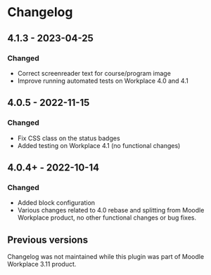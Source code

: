 # Changelog

## 4.1.3 - 2023-04-25
### Changed
- Correct screenreader text for course/program image
- Improve running automated tests on Workplace 4.0 and 4.1

## 4.0.5 - 2022-11-15
### Changed
- Fix CSS class on the status badges
- Added testing on Workplace 4.1 (no functional changes)

## 4.0.4+ - 2022-10-14
### Changed
- Added block configuration
- Various changes related to 4.0 rebase and splitting from Moodle Workplace product,
  no other functional changes or bug fixes.

## Previous versions
Changelog was not maintained while this plugin was part of Moodle Workplace 3.11 product.
